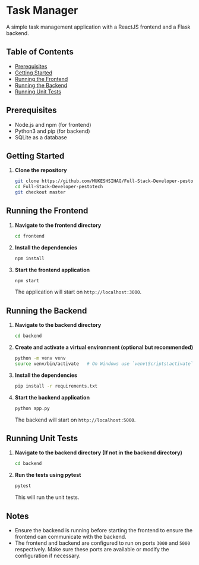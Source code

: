 # Task Manager

A simple task management application with a ReactJS frontend and a Flask backend.

## Table of Contents

- [Prerequisites](#prerequisites)
- [Getting Started](#getting-started)
- [Running the Frontend](#running-the-frontend)
- [Running the Backend](#running-the-backend)
- [Running Unit Tests](#running-unit-tests)

## Prerequisites

- Node.js and npm (for frontend)
- Python3 and pip (for backend)
- SQLite as a database

## Getting Started

1. **Clone the repository**

    ```sh
    git clone https://github.com/MUKESHSIHAG/Full-Stack-Developer-pestotech.git
    cd Full-Stack-Developer-pestotech
    git checkout master
    ```
## Running the Frontend

1. **Navigate to the frontend directory**

    ```sh
    cd frontend
    ```

2. **Install the dependencies**

    ```sh
    npm install
    ```

3. **Start the frontend application**

    ```sh
    npm start
    ```

    The application will start on `http://localhost:3000`.

## Running the Backend

1. **Navigate to the backend directory**

    ```sh
    cd backend
    ```

2. **Create and activate a virtual environment (optional but recommended)**

    ```sh
    python -m venv venv
    source venv/bin/activate   # On Windows use `venv\Scripts\activate`
    ```

3. **Install the dependencies**

    ```sh
    pip install -r requirements.txt
    ```

4. **Start the backend application**

    ```sh
    python app.py
    ```

    The backend will start on `http://localhost:5000`.

## Running Unit Tests

1. **Navigate to the backend directory (If not in the backend directory)**

    ```sh
    cd backend
    ```

2. **Run the tests using pytest**

    ```sh
    pytest
    ```

    This will run the unit tests.

## Notes

- Ensure the backend is running before starting the frontend to ensure the frontend can communicate with the backend.
- The frontend and backend are configured to run on ports `3000` and `5000` respectively. Make sure these ports are available or modify the configuration if necessary.

